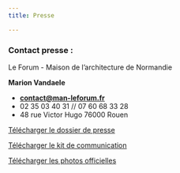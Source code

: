 ```yaml
---
title: Presse

---
```

### **Contact presse :**

Le Forum - Maison de l’architecture de Normandie

**Marion Vandaele**

* [**contact@man-leforum.fr**](mailto:contact@man-leforum.fr)
* 02 35 03 40 31 // 07 60 68 33 28
* 48 rue Victor Hugo 76000 Rouen

<a class="button download" href="/files/dossier-de-presse_zigzag-festival-2021.pdf">Télécharger le dossier de presse</a>

<a class="button download" href="/files/kit-com-zz2021.zip">Télécharger le kit de communication</a>

<a class="button download" href="/files/photos-officielles-zigzag.zip">Télécharger les photos officielles</a>